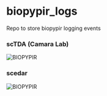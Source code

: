 # biopypir_logs
Repo to store biopypir logging events

### scTDA (Camara Lab)
![BIOPYPIR](https://img.shields.io/endpoint.svg?url=https://raw.githubusercontent.com/benstear/biopypir_logs/logs_branch/badges/scTDA_badge_endpoint.json&link=https://www.google.com)


### scedar 
![BIOPYPIR](https://img.shields.io/endpoint.svg?url=https://raw.githubusercontent.com/benstear/biopypir_logs/logs_branch/badges/scedar_badge_endpoint.json)


